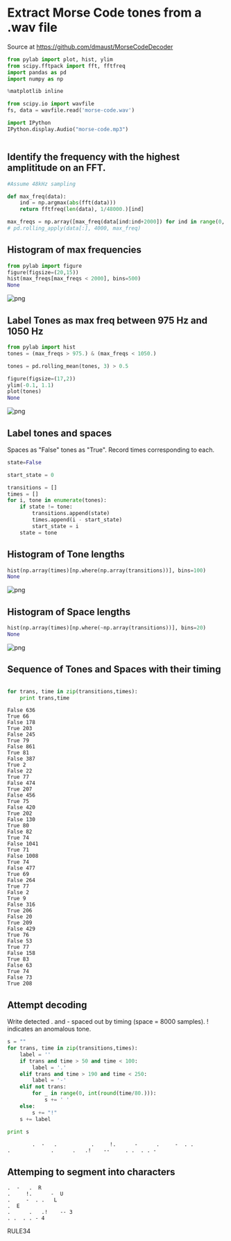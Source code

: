 
# Extract Morse Code tones from a .wav file

Source at https://github.com/dmaust/MorseCodeDecoder


```python
from pylab import plot, hist, ylim
from scipy.fftpack import fft, fftfreq
import pandas as pd
import numpy as np
```


```python
%matplotlib inline
```


```python
from scipy.io import wavfile
fs, data = wavfile.read('morse-code.wav')
```


```python
import IPython
IPython.display.Audio("morse-code.mp3")
```


```python

```

## Identify the frequency with the highest amplititude on an FFT.


```python
#Assume 48kHz sampling

def max_freq(data):
    ind = np.argmax(abs(fft(data)))
    return fftfreq(len(data), 1/48000.)[ind]

max_freqs = np.array([max_freq(data[ind:ind+2000]) for ind in range(0, data.shape[0],100)])
# pd.rolling_apply(data[:], 4000, max_freq)
```

## Histogram of max frequencies


```python
from pylab import figure
figure(figsize=(20,15))
hist(max_freqs[max_freqs < 2000], bins=500)
None
```


![png](output_9_0.png)


## Label Tones as max freq between 975 Hz and 1050 Hz


```python
from pylab import hist
tones = (max_freqs > 975.) & (max_freqs < 1050.)
```


```python
tones = pd.rolling_mean(tones, 3) > 0.5
```


```python
figure(figsize=(17,2))
ylim(-0.1, 1.1)
plot(tones)
None
```


![png](output_13_0.png)


## Label tones and spaces 

Spaces as "False"  tones as "True". Record times corresponding to each.


```python
state=False

start_state = 0

transitions = []
times = []
for i, tone in enumerate(tones):
    if state != tone:
        transitions.append(state)
        times.append(i - start_state)
        start_state = i
    state = tone
```

## Histogram of Tone lengths


```python
hist(np.array(times)[np.where(np.array(transitions))], bins=100)
None
```


![png](output_17_0.png)


## Histogram of Space lengths


```python
hist(np.array(times)[np.where(~np.array(transitions))], bins=20)
None
```


![png](output_19_0.png)


## Sequence of Tones and Spaces with their timing


```python

for trans, time in zip(transitions,times):
    print trans,time
```

    False 636
    True 66
    False 178
    True 203
    False 245
    True 79
    False 861
    True 81
    False 387
    True 2
    False 22
    True 77
    False 474
    True 207
    False 456
    True 75
    False 420
    True 202
    False 130
    True 80
    False 82
    True 74
    False 1041
    True 71
    False 1008
    True 74
    False 477
    True 69
    False 264
    True 77
    False 2
    True 9
    False 316
    True 206
    False 20
    True 209
    False 429
    True 76
    False 53
    True 77
    False 158
    True 83
    False 63
    True 74
    False 73
    True 208


## Attempt decoding

Write detected . and - spaced out by timing (space = 8000 samples). ! indicates an anomalous tone.


```python
s = ""
for trans, time in zip(transitions,times):
    label = ''
    if trans and time > 50 and time < 100:
        label = '.'
    elif trans and time > 190 and time < 250:
        label = '-'
    elif not trans:
        for _ in range(0, int(round(time/80.))):
            s += ' '
    else:
        s += "!"
    s += label
    
print s
```

            .  -   .           .     !.      -      .     -  . .             .             .      .   .!    --     . .  . . -


## Attemping to segment into characters

```
.  -   .  R    
.     !.      -  U   
.     -  . .   L      
.  E       
.      .   .!    -- 3  
. .  . . - 4
```

RULE34




```python

```


```python

```


```python

```
